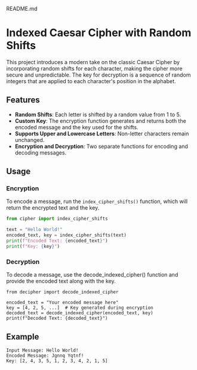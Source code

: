 README.md

# Indexed Caesar Cipher with Random Shifts

This project introduces a modern take on the classic Caesar Cipher by incorporating random shifts for each character, making the cipher more secure and unpredictable. The key for decryption is a sequence of random integers that are applied to each character's position in the alphabet.

## Features

- **Random Shifts**: Each letter is shifted by a random value from 1 to 5.
- **Custom Key**: The encryption function generates and returns both the encoded message and the key used for the shifts.
- **Supports Upper and Lowercase Letters**: Non-letter characters remain unchanged.
- **Encryption and Decryption**: Two separate functions for encoding and decoding messages.

## Usage

### Encryption
To encode a message, run the `index_cipher_shifts()` function, which will return the encrypted text and the key.

```python
from cipher import index_cipher_shifts

text = "Hello World!"
encoded_text, key = index_cipher_shifts(text)
print(f"Encoded Text: {encoded_text}")
print(f"Key: {key}")
```

### Decryption

To decode a message, use the decode_indexed_cipher() function and provide the encoded text along with the key.
```
from decipher import decode_indexed_cipher

encoded_text = "Your encoded message here"
key = [4, 2, 5, ...]  # Key generated during encryption
decoded_text = decode_indexed_cipher(encoded_text, key)
print(f"Decoded Text: {decoded_text}")
```
## Example

```
Input Message: Hello World!
Encoded Message: Jgnnq Yqtnf!
Key: [2, 4, 3, 5, 1, 2, 3, 4, 2, 1, 5]
```
